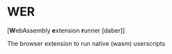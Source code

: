 # WER

[**W**ebAssembly **e**xtension **r**unner [daber]]

The browser extension to run native (wasm) userscripts
